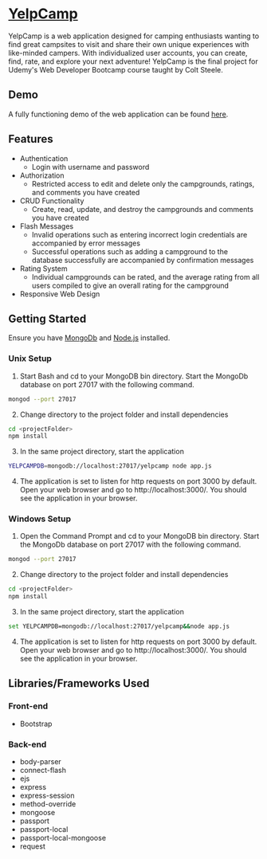 
# <a href="https://yelpcamp-project-demo.herokuapp.com/" target="_blank">YelpCamp</a>

YelpCamp is a web application designed for camping enthusiasts wanting to find great campsites to visit and share their own unique experiences with like-minded campers. With individualized user accounts, you can create, find, rate, and explore your next adventure! YelpCamp is the final project for Udemy's Web Developer Bootcamp course taught by Colt Steele.

## Demo

A fully functioning demo of the web application can be found <a href="https://yelpcamp-project-demo.herokuapp.com/" target="_blank">here</a>.

## Features

* Authentication
	* Login with username and password
* Authorization
	* Restricted access to edit and delete only the campgrounds, ratings, and comments you have created
* CRUD Functionality
	* Create, read, update, and destroy the campgrounds and comments you have created
* Flash Messages
	* Invalid operations such as entering incorrect login credentials are accompanied by error messages
	* Successful operations such as adding a campground to the database successfully are accompanied by confirmation messages
* Rating System
	* Individual campgrounds can be rated, and the average rating from all users compiled to give an overall rating for the campground
* Responsive Web Design

## Getting Started

Ensure you have <a href="https://docs.mongodb.com/manual/installation/" target="_blank">MongoDb</a> and <a href="https://nodejs.org/" target="_blank">Node.js</a> installed.

### Unix Setup

1. Start Bash and cd to your MongoDB bin directory. Start the MongoDb database on port 27017 with the following command.
```bash
mongod --port 27017
```
2. Change directory to the project folder and install dependencies
```bash
cd <projectFolder>
npm install
```
3. In the same project directory, start the application
```bash
YELPCAMPDB=mongodb://localhost:27017/yelpcamp node app.js
```
4. The application is set to listen for http requests on port 3000 by default. Open your web browser and go to http://localhost:3000/. You should see the application in your browser.

### Windows Setup

1. Open the Command Prompt and cd to your MongoDB bin directory. Start the MongoDb database on port 27017 with the following command.
```bash
mongod --port 27017
```
2. Change directory to the project folder and install dependencies
```bash
cd <projectFolder>
npm install
```
3. In the same project directory, start the application
```bash
set YELPCAMPDB=mongodb://localhost:27017/yelpcamp&&node app.js
```
4. The application is set to listen for http requests on port 3000 by default. Open your web browser and go to http://localhost:3000/. You should see the application in your browser.

## Libraries/Frameworks Used
### Front-end
* Bootstrap
### Back-end
* body-parser
* connect-flash
* ejs
* express
* express-session
* method-override
* mongoose
* passport
* passport-local
* passport-local-mongoose
* request
